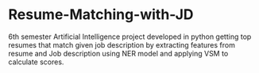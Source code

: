 # Resume-Matching-with-JD
6th semester Artificial Intelligence project developed in python getting top resumes that match given job description by extracting features from resume and Job description using NER model and applying VSM to calculate scores.
